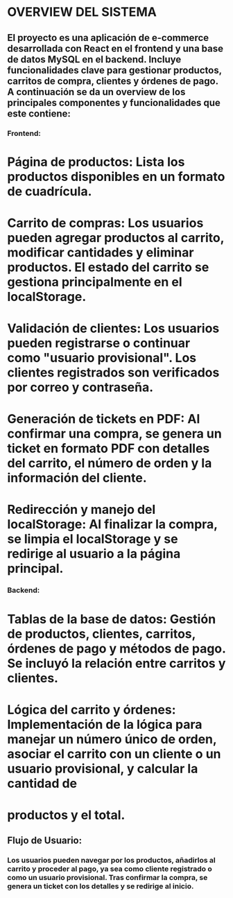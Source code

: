 # OVERVIEW DEL SISTEMA

## El proyecto es una aplicación de e-commerce desarrollada con React en el frontend y una base de datos MySQL en el backend. Incluye funcionalidades clave para gestionar productos, carritos de compra, clientes y órdenes de pago. A continuación se da un overview de los principales componentes y funcionalidades que este contiene:

### Frontend:

# Página de productos: Lista los productos disponibles en un formato de cuadrícula.
# Carrito de compras: Los usuarios pueden agregar productos al carrito, modificar cantidades y eliminar productos. El estado del carrito se gestiona principalmente en el localStorage.
# Validación de clientes: Los usuarios pueden registrarse o continuar como "usuario provisional". Los clientes registrados son verificados por correo y contraseña.
# Generación de tickets en PDF: Al confirmar una compra, se genera un ticket en formato PDF con detalles del carrito, el número de orden y la información del cliente.
# Redirección y manejo del localStorage: Al finalizar la compra, se limpia el localStorage y se redirige al usuario a la página principal.

### Backend:

# Tablas de la base de datos: Gestión de productos, clientes, carritos, órdenes de pago y métodos de pago. Se incluyó la relación entre carritos y clientes.
# Lógica del carrito y órdenes: Implementación de la lógica para manejar un número único de orden, asociar el carrito con un cliente o un usuario provisional, y calcular la cantidad de 
# productos y el total.

## Flujo de Usuario:

### Los usuarios pueden navegar por los productos, añadirlos al carrito y proceder al pago, ya sea como cliente registrado o como un usuario provisional. Tras confirmar la compra, se genera un ticket con los detalles y se redirige al inicio.


